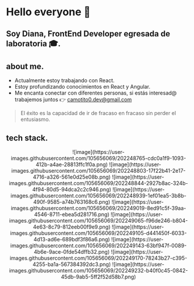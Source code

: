 # **Hello everyone 👋**

## **Soy Diana, FrontEnd Developer egresada de laboratoria 🎓.**

## about me.

- Actualmente estoy trabajando con React.
- Estoy profundizando conocimientos en React y Angular.
- Me encanta conectar con diferentes personas, si estás interesad@ trabajemos juntos 👉 [camotito0.dev@gmail.com](mailto:cecilianallerena@gmail.com)

> El éxito es la capacidad de ir de fracaso en fracaso sin perder el entusiasmo.
> 

## tech stack.
<div align="center">
  ![image](https://user-images.githubusercontent.com/105656069/202248765-cdc0a1f9-1093-412b-a4ae-28813ffc1f0a.png)
  ![image](https://user-images.githubusercontent.com/105656069/202248803-17f22b41-2e17-4716-a326-561e0d25e08b.png)
  ![image](https://user-images.githubusercontent.com/105656069/202248844-2927b8ac-324b-4f94-80d5-94dca2c2c946.png)
  ![image](https://user-images.githubusercontent.com/105656069/202248939-1ef01ea5-3b8b-490f-9585-a74b763168c6.png)
  ![image](https://user-images.githubusercontent.com/105656069/202249019-8ed91c5f-39aa-4546-8711-ebea5d281716.png)
  ![image](https://user-images.githubusercontent.com/105656069/202249065-f96de246-b804-4e63-8c79-812eeb00f9e9.png)
  ![image](https://user-images.githubusercontent.com/105656069/202249105-d441450f-6033-4d13-ad6e-689bdf3f86a6.png)
  ![image](https://user-images.githubusercontent.com/105656069/202249143-63bf947f-0089-4b6e-9ace-0fde54dffb32.png)
  ![image](https://user-images.githubusercontent.com/105656069/202249170-78243b27-c395-4255-ba1a-567384392dc3.png)
  ![image](https://user-images.githubusercontent.com/105656069/202249232-b40f0c45-0842-45db-9ab5-5ff2f52d58b7.png)
</div>
